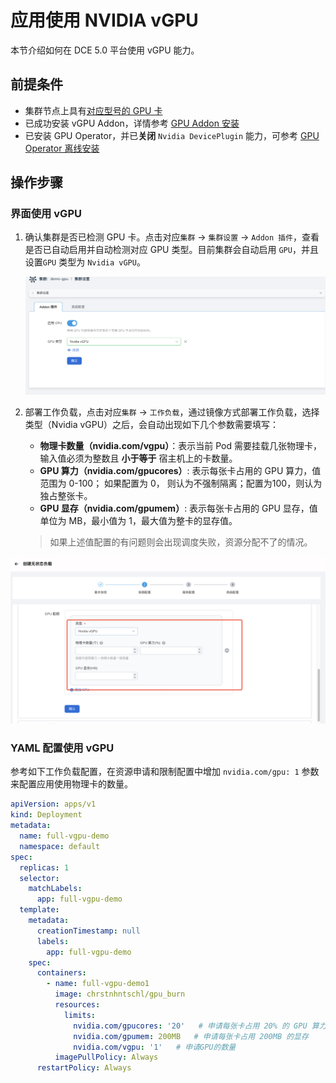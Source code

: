 # 应用使用 NVIDIA vGPU

本节介绍如何在 DCE 5.0 平台使用 vGPU 能力。

## 前提条件

-  集群节点上具有[对应型号的 GPU 卡](../../gpu_matrix.md)
-  已成功安装 vGPU Addon，详情参考 [GPU Addon 安装 ](vgpu_addon.md)
- 已安装 GPU Operator，并已**关闭** `Nvidia DevicePlugin`  能力，可参考 [GPU Operator 离线安装](../install_nvidia_driver_of_operator.md) 

## 操作步骤

### 界面使用 vGPU

1. 确认集群是否已检测 GPU 卡。点击对应`集群` -> `集群设置` -> `Addon 插件`，查看是否已自动启用并自动检测对应 GPU 类型。目前集群会自动启用 `GPU`，并且设置`GPU` 类型为 `Nvidia vGPU`。
   
   ![Alt text](../../images/vgpu-cluster.png)

2. 部署工作负载，点击对应`集群` -> `工作负载`，通过镜像方式部署工作负载，选择类型（Nvidia vGPU）之后，会自动出现如下几个参数需要填写：

    - **物理卡数量（nvidia.com/vgpu）**：表示当前 Pod 需要挂载几张物理卡，输入值必须为整数且 **小于等于** 宿主机上的卡数量。
    - **GPU 算力（nvidia.com/gpucores）**: 表示每张卡占用的 GPU 算力，值范围为 0-100；
      如果配置为 0， 则认为不强制隔离；配置为100，则认为独占整张卡。
    - **GPU 显存（nvidia.com/gpumem）**: 表示每张卡占用的 GPU 显存，值单位为 MB，最小值为 1，最大值为整卡的显存值。

    > 如果上述值配置的有问题则会出现调度失败，资源分配不了的情况。

![Alt text](../../images/vgpu-deployment.png)

###  YAML 配置使用 vGPU

参考如下工作负载配置，在资源申请和限制配置中增加 `nvidia.com/gpu: 1` 参数来配置应用使用物理卡的数量。

```yaml
apiVersion: apps/v1
kind: Deployment
metadata:
  name: full-vgpu-demo
  namespace: default
spec:
  replicas: 1
  selector:
    matchLabels:
      app: full-vgpu-demo
  template:
    metadata:
      creationTimestamp: null
      labels:
        app: full-vgpu-demo
    spec:
      containers:
        - name: full-vgpu-demo1
          image: chrstnhntschl/gpu_burn
          resources:
            limits:
              nvidia.com/gpucores: '20'   # 申请每张卡占用 20% 的 GPU 算力
              nvidia.com/gpumem: 200MB   # 申请每张卡占用 200MB 的显存
              nvidia.com/vgpu: '1'   # 申请GPU的数量
          imagePullPolicy: Always
      restartPolicy: Always
```